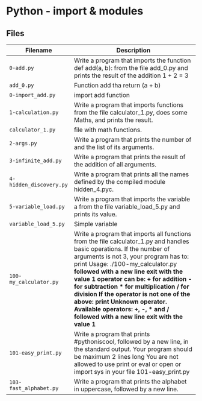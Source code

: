 # Python - import & modules
## Files
| Filename | Description |
| -------- | ----------- |
| `0-add.py` | Write a program that imports the function def add(a, b): from the file add_0.py and prints the result of the addition 1 + 2 = 3 |
| `add_0.py` | Function add tha return (a + b) |
| `0-import_add.py` | import add function |
| `1-calculation.py` | Write a program that imports functions from the file calculator_1.py, does some Maths, and prints the result. |
| `calculator_1.py` | file with math functions. |
| `2-args.py` | Write a program that prints the number of and the list of its arguments. |
| `3-infinite_add.py` | Write a program that prints the result of the addition of all arguments. |
| `4-hidden_discovery.py` | Write a program that prints all the names defined by the compiled module hidden_4.pyc. |
| `5-variable_load.py` | Write a program that imports the variable a from the file variable_load_5.py and prints its value. |
| `variable_load_5.py` | Simple variable |
| `100-my_calculator.py` | Write a program that imports all functions from the file calculator_1.py and handles basic operations. If the number of arguments is not 3, your program has to: print Usage: ./100-my_calculator.py <a> <operator> <b> followed with a new line exit with the value 1 operator can be: + for addition - for subtraction * for multiplication / for division If the operator is not one of the above: print Unknown operator. Available operators: +, -, * and / followed with a new line exit with the value 1 |
| `101-easy_print.py` | Write a program that prints #pythoniscool, followed by a new line, in the standard output. Your program should be maximum 2 lines long You are not allowed to use print or eval or open or import sys in your file 101-easy_print.py |
| `103-fast_alphabet.py` | Write a program that prints the alphabet in uppercase, followed by a new line. |